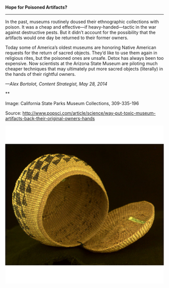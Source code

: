 **Hope for Poisoned Artifacts?**

****

In the past, museums routinely doused their ethnographic collections with poison. It was a cheap and effective—if heavy-handed—tactic in the war against destructive pests. But it didn’t account for the possibility that the artifacts would one day be returned to their former owners.

Today some of America’s oldest museums are honoring Native American requests for the return of sacred objects. They’d like to use them again in religious rites, but the poisoned ones are unsafe. Detox has always been too expensive. Now scientists at the Arizona State Museum are piloting much cheaper techniques that may ultimately put more sacred objects (literally) in the hands of their rightful owners.

*—Alex Bortolot, Content Strategist, May 28, 2014*

**

Image: California State Parks Museum Collections, 309-335-196

Source: http://www.popsci.com/article/science/way-put-toxic-museum-artifacts-back-their-original-owners-hands

![](../images/14-05-28_PoisonedArtifactsEDIT-1.jpeg)
